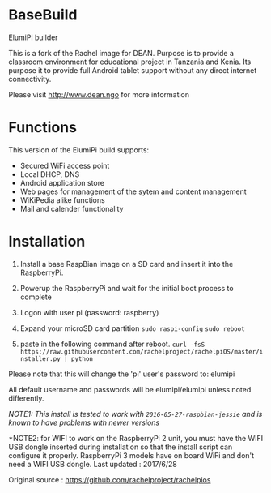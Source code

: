 # BaseBuild
ElumiPi builder 

This is a fork of the Rachel image for DEAN. Purpose is to provide a classroom environment for educational project in Tanzania and Kenia. Its purpose it to provide full Android tablet support without any direct internet connectivity.

Please visit http://www.dean.ngo for more information

# Functions
This version of the ElumiPi build supports:
- Secured WiFi access point
- Local DHCP, DNS
- Android application store 
- Web pages for management of the sytem and content management
- WiKiPedia alike functions
- Mail and calender functionality   
 
# Installation
1. Install a base RaspBian image on a SD card and insert it into the RaspberryPi.

2. Powerup the RaspberryPi and wait for the initial boot process to complete

3. Logon with user pi (password: raspberry)
  
4. Expand your microSD card partition
`sudo raspi-config`
`sudo reboot`

5. paste in the following command after reboot.
`curl -fsS https://raw.githubusercontent.com/rachelproject/rachelpiOS/master/installer.py | python`

Please note that this will change the 'pi' user's password to: elumipi

All default username and passwords will be elumipi/elumipi unless noted differently.

*NOTE1: This install is tested to work with `2016-05-27-raspbian-jessie` and is known to have problems with newer versions*

*NOTE2: for WIFI to work on the RaspberryPi 2 unit, you must have the WIFI USB dongle inserted
during installation so that the install script can configure it properly. RaspberryPi 3 models have on board WiFi and don't need a WIFI USB dongle.
Last updated : 2017/6/28

Original source : https://github.com/rachelproject/rachelpios